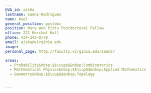 ```yaml
---
UVA_id: ais6a
lastname: Saenz-Rodriguez
name: Axel
general_position: postdoc
position: Mary Ann Pitts Postdoctoral Fellow
office: 221 Kerchof Hall
phone: 434-243-8778
email: ais6a@virginia.edu
image:
personal_page: http://faculty.virginia.edu/saenz/

areas:
  - Probability&nbsp;$$\cup$$&nbsp;Combinatorics
  - Mathematical Physics&nbsp;$$\cup$$&nbsp;Applied Mathematics
  - Geometry&nbsp;$$\cup$$&nbsp;Topology


---
```

